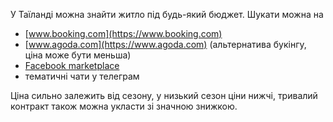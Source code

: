 У Таїланді можна знайти житло під будь-який бюджет. Шукати можна на

- [www.booking.com](https://www.booking.com)
- [www.agoda.com](https://www.agoda.com) (альтернатива букінгу, ціна може бути меньша)
- [Facebook marketplace](https://www.facebook.com/marketplace/category/propertyrentals 'facebook marketplace')
- тематичні чати у телеграм

Ціна сильно залежить від сезону, у низький сезон ціни нижчі, тривалий контракт також можна укласти зі значною знижкою.